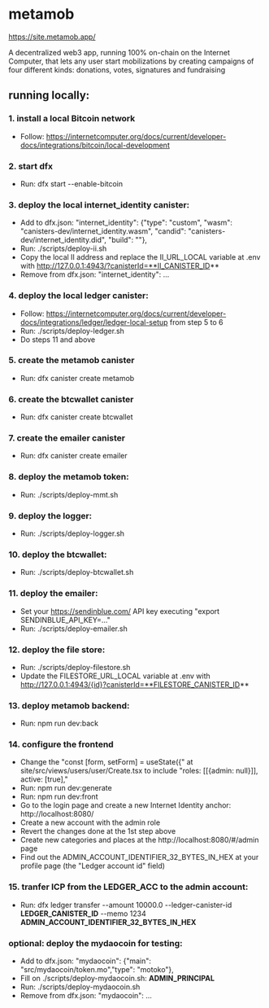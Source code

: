# metamob

https://site.metamob.app/

A decentralized web3 app, running 100% on-chain on the Internet Computer, that lets any user start mobilizations by creating campaigns of four different kinds: donations, votes, signatures and fundraising

## running locally:

### 1. install a local Bitcoin network
- Follow: https://internetcomputer.org/docs/current/developer-docs/integrations/bitcoin/local-development

### 2. start dfx
- Run: dfx start --enable-bitcoin

### 3. deploy the local internet_identity canister:
- Add to dfx.json: "internet_identity": {"type": "custom", "wasm": "canisters-dev/internet_identity.wasm", "candid": "canisters-dev/internet_identity.did", "build": ""},
- Run: ./scripts/deploy-ii.sh
- Copy the local II address and replace the II_URL_LOCAL variable at .env with http://127.0.0.1:4943/?canisterId=**II_CANISTER_ID**
- Remove from dfx.json: "internet_identity": ...

### 4. deploy the local ledger canister:
- Follow: https://internetcomputer.org/docs/current/developer-docs/integrations/ledger/ledger-local-setup from step 5 to 6
- Run: ./scripts/deploy-ledger.sh
- Do steps 11 and above

### 5. create the metamob canister
- Run: dfx canister create metamob

### 6. create the btcwallet canister
- Run: dfx canister create btcwallet

### 7. create the emailer canister
- Run: dfx canister create emailer

### 8. deploy the metamob token:
- Run: ./scripts/deploy-mmt.sh

### 9. deploy the logger:
- Run: ./scripts/deploy-logger.sh

### 10. deploy the btcwallet:
- Run: ./scripts/deploy-btcwallet.sh

### 11. deploy the emailer:
- Set your https://sendinblue.com/ API key executing "export SENDINBLUE_API_KEY=..."
- Run: ./scripts/deploy-emailer.sh

### 12. deploy the file store:
- Run: ./scripts/deploy-filestore.sh
- Update the FILESTORE_URL_LOCAL variable at .env with http://127.0.0.1:4943/{id}?canisterId=**FILESTORE_CANISTER_ID**

### 13. deploy metamob backend:
- Run: npm run dev:back

### 14. configure the frontend
- Change the "const [form, setForm] = useState<ProfileRequest>({" at site/src/views/users/user/Create.tsx to include "roles: [[{admin: null}]], active: [true],"
- Run: npm run dev:generate
- Run: npm run dev:front
- Go to the login page and create a new Internet Identity anchor: http://localhost:8080/
- Create a new account with the admin role
- Revert the changes done at the 1st step above
- Create new categories and places at the http://localhost:8080/#/admin page
- Find out the ADMIN_ACCOUNT_IDENTIFIER_32_BYTES_IN_HEX at your profile page (the "Ledger account id" field)

### 15. tranfer ICP from the LEDGER_ACC to the admin account:
- Run: dfx ledger transfer --amount 10000.0 --ledger-canister-id **LEDGER_CANISTER_ID** --memo 1234 **ADMIN_ACCOUNT_IDENTIFIER_32_BYTES_IN_HEX**

### optional: deploy the mydaocoin for testing:
- Add to dfx.json: "mydaocoin": {"main": "src/mydaocoin/token.mo","type": "motoko"},
- Fill on ./scripts/deploy-mydaocoin.sh: **ADMIN_PRINCIPAL**
- Run: ./scripts/deploy-mydaocoin.sh
- Remove from dfx.json: "mydaocoin": ...
